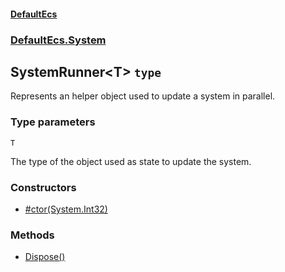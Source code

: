 #### [DefaultEcs](./DefaultEcs.md 'DefaultEcs')
### [DefaultEcs.System](./DefaultEcs.md#DefaultEcs-System 'DefaultEcs.System')
## SystemRunner&lt;T&gt; `type`
Represents an helper object used to update a system in parallel.
### Type parameters

<a name='DefaultEcs-System-SystemRunner-T--T'></a>
`T`

The type of the object used as state to update the system.
### Constructors
- [#ctor(System.Int32)](./DefaultEcs-System-SystemRunner-T---ctor(System-Int32).md 'DefaultEcs.System.SystemRunner&lt;T&gt;.#ctor(System.Int32)')
### Methods
- [Dispose()](./DefaultEcs-System-SystemRunner-T--Dispose().md 'DefaultEcs.System.SystemRunner&lt;T&gt;.Dispose()')

